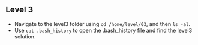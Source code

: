 
## Level 3

 - Navigate to the level3 folder using `cd /home/level/03`, and then  `ls -al`.
 - Use `cat .bash_history` to open the .bash_history file and find the level3 solution.
